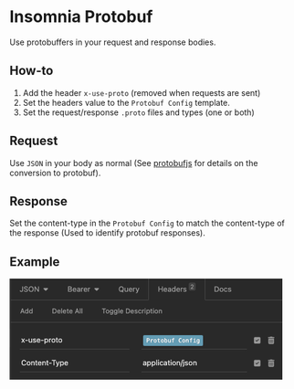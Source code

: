 # Insomnia Protobuf
Use protobuffers in your request and response bodies.

## How-to
1) Add the header `x-use-proto` (removed when requests are sent)
2) Set the headers value to the `Protobuf Config` template.
3) Set the request/response `.proto` files and types (one or both)

## Request
Use `JSON` in your body as normal (See [protobufjs](https://www.npmjs.com/package/protobufjs#using-proto-files) for details on the conversion to protobuf).

## Response
Set the content-type in the `Protobuf Config` to match the content-type of the response (Used to identify protobuf responses).

## Example
![Header Setup](header_howto.png)